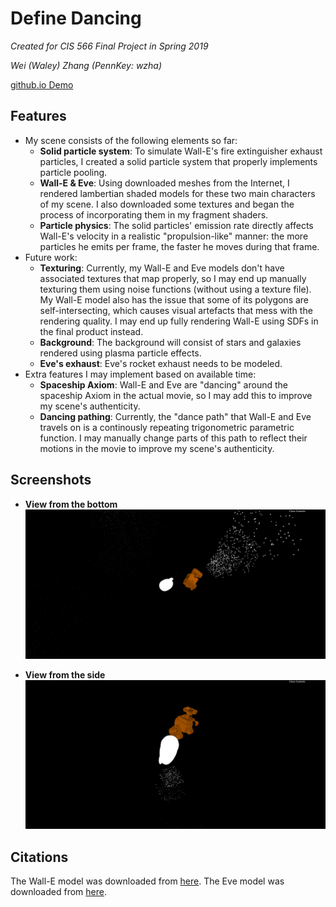 # Define Dancing
_Created for CIS 566 Final Project in Spring 2019_

_Wei (Waley) Zhang (PennKey: wzha)_

[github.io Demo](https://greedyai.github.io/define-dancing/)

## Features
- My scene consists of the following elements so far:
  - __Solid particle system__: To simulate Wall-E's fire extinguisher exhaust particles, I created a solid particle system that properly implements particle pooling.
  - __Wall-E & Eve__: Using downloaded meshes from the Internet, I rendered lambertian shaded models for these two main characters of my scene. I also downloaded some textures and began the process of incorporating them in my fragment shaders.
  - __Particle physics__: The solid particles' emission rate directly affects Wall-E's velocity in a realistic "propulsion-like" manner: the more particles he emits per frame, the faster he moves during that frame.
- Future work:
  - __Texturing__: Currently, my Wall-E and Eve models don't have associated textures that map properly, so I may end up manually texturing them using noise functions (without using a texture file). My Wall-E model also has the issue that some of its polygons are self-intersecting, which causes visual artefacts that mess with the rendering quality. I may end up fully rendering Wall-E using SDFs in the final product instead.
  - __Background__: The background will consist of stars and galaxies rendered using plasma particle effects.
  - __Eve's exhaust__: Eve's rocket exhaust needs to be modeled.
- Extra features I may implement based on available time:
  - __Spaceship Axiom__: Wall-E and Eve are "dancing" around the spaceship Axiom in the actual movie, so I may add this to improve my scene's authenticity.
  - __Dancing pathing__: Currently, the "dance path" that Wall-E and Eve travels on is a continously repeating trigonometric parametric function. I may manually change parts of this path to reflect their motions in the movie to improve my scene's authenticity.

## Screenshots
- __View from the bottom__
![](img/milestone-1-1.PNG)

- __View from the side__
![](img/milestone-1-2.PNG)

## Citations
The Wall-E model was downloaded from [here](https://free3d.com/3d-model/walle-rigged-78282.html). The Eve model was downloaded from [here](https://free3d.com/3d-model/eve-53097.html).
